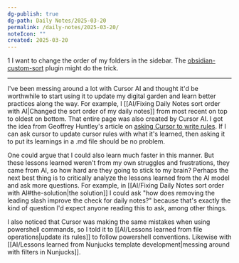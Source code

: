 ```yaml
---
dg-publish: true
dg-path: Daily Notes/2025-03-20
permalink: /daily-notes/2025-03-20/
noteIcon: ""
created: 2025-03-20
---
```

1
I want to change the order of my folders in the sidebar. The 
[obsidian-custom-sort](https://github.com/SebastianMC/obsidian-custom-sort) plugin might do the trick.

----------

I've been messing around a lot with Cursor AI and thought it'd be worthwhile to start using it to update my digital garden and learn better practices along the way. For example, I [[AI/Fixing Daily Notes sort order with AI|Changed the sort order of my daily notes]] from most recent on top to oldest on bottom. That entire page was also created by Cursor AI. I got the idea from Geoffrey Huntley's article on [asking Cursor to write rules](https://ghuntley.com/stdlib/). If I can ask cursor to update cursor rules with what it's learned, then asking it to put its learnings in a .md file should be no problem. 

One could argue that I could also learn much faster in this manner. But these lessons learned weren't from my own struggles and frustrations, they came from AI, so how hard are they going to stick to my brain? Perhaps the next best thing is to critically analyze the lessons learned from the AI model and ask more questions. For example, in [[AI/Fixing Daily Notes sort order with AI#the-solution|the solution]] I could ask "how does removing the leading slash improve the check for daily notes?" because that's exactly the kind of question I'd expect anyone reading this to ask, among other things. 

I also noticed that Cursor was making the same mistakes when using powershell commands, so I told it to [[AI/Lessons learned from file operations|update its rules]] to follow powershell conventions. Likewise with [[AI/Lessons learned from Nunjucks template development|messing around with filters in Nunjucks]]. 